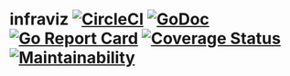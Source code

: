 # infraviz [![CircleCI](https://circleci.com/gh/ThomasObenaus/infraviz.svg?style=svg)](https://circleci.com/gh/ThomasObenaus/infraviz) [![GoDoc](https://godoc.org/github.com/ThomasObenaus/infraviz?status.svg)](https://godoc.org/github.com/ThomasObenaus/infraviz) [![Go Report Card](https://goreportcard.com/badge/github.com/ThomasObenaus/infraviz)](https://goreportcard.com/report/github.com/ThomasObenaus/infraviz) [![Coverage Status](https://coveralls.io/repos/github/ThomasObenaus/infraviz/badge.svg?branch=master)](https://coveralls.io/github/ThomasObenaus/infraviz?branch=master) [![Maintainability](https://api.codeclimate.com/v1/badges/b936dcb31023172b3bb8/maintainability)](https://codeclimate.com/github/ThomasObenaus/infraviz/maintainability)